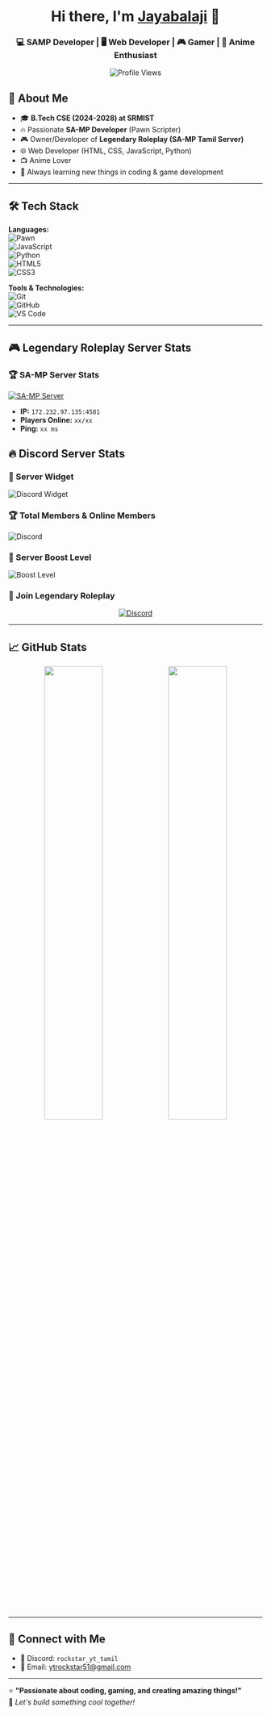 <!-- Profile Header -->
<h1 align="center">Hi there, I'm <a href="https://github.com/Rockstar-Dev-Tamil">Jayabalaji</a> 👋</h1>
<h3 align="center">💻 SAMP Developer | 🖥️ Web Developer | 🎮 Gamer | 🎨 Anime Enthusiast</h3>

<p align="center">
  <img src="https://komarev.com/ghpvc/?username=Rockstar-Dev-Tamil&label=Profile+Views&color=blue&style=flat-square" alt="Profile Views" />
</p>

<!-- About Me -->
## 🚀 About Me

- 🎓 **B.Tech CSE (2024-2028) at SRMIST**  
- 🔥 Passionate **SA-MP Developer** (Pawn Scripter)  
- 🎮 Owner/Developer of **Legendary Roleplay (SA-MP Tamil Server)**  
- 🌐 Web Developer (HTML, CSS, JavaScript, Python)  
- 📺 Anime Lover  
- 🌟 Always learning new things in coding & game development  

---

## 🛠️ Tech Stack

**Languages:**  
![Pawn](https://img.shields.io/badge/-Pawn-FF5A00?style=flat-square&logo=pawn&logoColor=white)  
![JavaScript](https://img.shields.io/badge/-JavaScript-F7DF1E?style=flat-square&logo=javascript&logoColor=black)  
![Python](https://img.shields.io/badge/-Python-3776AB?style=flat-square&logo=python&logoColor=white)  
![HTML5](https://img.shields.io/badge/-HTML5-E34F26?style=flat-square&logo=html5&logoColor=white)  
![CSS3](https://img.shields.io/badge/-CSS3-1572B6?style=flat-square&logo=css3&logoColor=white)  

**Tools & Technologies:**  
![Git](https://img.shields.io/badge/-Git-F05032?style=flat-square&logo=git&logoColor=white)  
![GitHub](https://img.shields.io/badge/-GitHub-181717?style=flat-square&logo=github&logoColor=white)  
![VS Code](https://img.shields.io/badge/-VS%20Code-007ACC?style=flat-square&logo=visual-studio-code&logoColor=white)  

---

## 🎮 Legendary Roleplay Server Stats

### 🏆 SA-MP Server Stats
[![SA-MP Server](https://cache.gametracker.com/server_info/172.232.97.135:4581/banner_560x95.png)](https://www.gametracker.com/server_info/172.232.97.135:4581/)

- **IP:** `172.232.97.135:4581`
- **Players Online:** `xx/xx`
- **Ping:** `xx ms`


## 🔥 Discord Server Stats  

### 🎨 Server Widget 
![Discord Widget](https://discord.com/api/guilds/1152526462725914725/widget.png?style=banner2)

### 🏆 Total Members & Online Members  
![Discord](https://img.shields.io/discord/1152526462725914725?label=Total%20Members&logo=discord&color=7289DA)

### 💎 Server Boost Level  
![Boost Level](https://img.shields.io/badge/Boost%20Level-2-purple?logo=discord)


### 🚀 Join Legendary Roleplay 
<p align="center">
  <a href="https://discord.gg/yg885t9y">
    <img src="https://img.shields.io/badge/Join%20Our%20Discord-5865F2?style=for-the-badge&logo=discord&logoColor=white" alt="Discord">
  </a>
</p>

---

## 📈 GitHub Stats

<p align="center">
  <img width="48%" src="https://github-readme-stats.vercel.app/api?username=Rockstar-Dev-Tamil&show_icons=true&theme=tokyonight" />
  <img width="48%" src="https://github-readme-streak-stats.herokuapp.com/?user=Rockstar-Dev-Tamil&theme=tokyonight" />
</p>

---

## 🔗 Connect with Me

- 💬 Discord: `rockstar_yt_tamil`  
- 📧 Email: [ytrockstar51@gmail.com](mailto:ytrockstar51@gmail.com)  

---

⭐ **"Passionate about coding, gaming, and creating amazing things!"**  
🚀 _Let's build something cool together!_